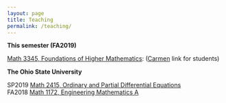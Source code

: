 ```yaml
---
layout: page
title: Teaching
permalink: /teaching/
---
```

**This semester (FA2019)**

[Math 3345, Foundations of Higher Mathematics](https://math.osu.edu/courses/3345):
([Carmen](https://osu.instructure.com/courses/62631) link for students)

**The Ohio State University**

SP2019 [Math 2415, Ordinary and Partial Differential Equations](https://math.osu.edu/courses/2415) <br/>
FA2018 [Math 1172, Engineering Mathematics A](https://math.osu.edu/courses/1172)
